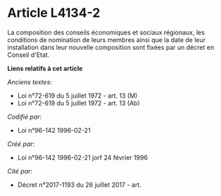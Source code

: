# Article L4134-2

La composition des conseils économiques et sociaux régionaux, les conditions de nomination de leurs membres ainsi que la date
de leur installation dans leur nouvelle composition sont fixées par un décret en Conseil d'Etat.

**Liens relatifs à cet article**

_Anciens textes_:

  - Loi n°72-619 du 5 juillet 1972 - art. 13 (M)
  - Loi n°72-619 du 5 juillet 1972 - art. 13 (Ab)

_Codifié par_:

  - Loi n°96-142 1996-02-21

_Créé par_:

  - Loi n°96-142 1996-02-21 jorf 24 février 1996

_Cité par_:

  - Décret n°2017-1193 du 26 juillet 2017 - art.
